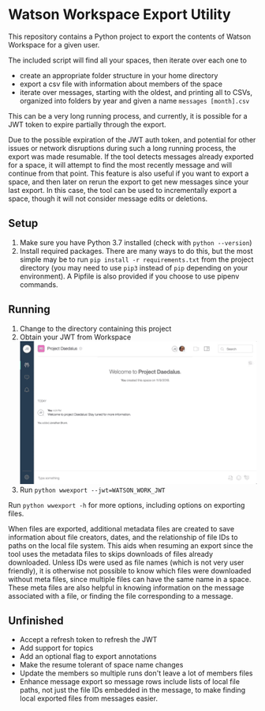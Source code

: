 # Watson Workspace Export Utility

This repository contains a Python project to export the contents of Watson Workspace for a given user.

The included script will find all your spaces, then iterate over each one to
- create an appropriate folder structure in your home directory
- export a csv file with information about members of the space
- iterate over messages, starting with the oldest, and printing all to CSVs, organized into folders by year and given a name `messages [month].csv`

This can be a very long running process, and currently, it is possible for a JWT token to expire partially through the export.

Due to the possible expiration of the JWT auth token, and potential for other issues or network disruptions during such a long running process, the export was made resumable. If the tool detects messages already exported for a space, it will attempt to find the most recently message and will continue from that point. This feature is also useful if you want to export a space, and then later on rerun the export to get new messages since your last export. In this case, the tool can be used to incrementally export a space, though it will not consider message edits or deletions.

## Setup

1. Make sure you have Python 3.7 installed (check with `python --version`)
2. Install required packages. There are many ways to do this, but the most simple may be to run `pip install -r requirements.txt` from the project directory (you may need to use `pip3` instead of `pip` depending on your environment). A Pipfile is also provided if you choose to use pipenv commands.

## Running

1. Change to the directory containing this project
2. Obtain your JWT from Workspace
![Obtaining your JWT](docs/UserJWT.gif)
3. Run `python wwexport --jwt=WATSON_WORK_JWT`

Run `python wwexport -h` for more options, including options on exporting files.

When files are exported, additional metadata files are created to save information about file creators, dates, and the relationship of file IDs to paths on the local file system. This aids when resuming an export since the tool uses the metadata files to skips downloads of files already downloaded. Unless IDs were used as file names (which is not very user friendly), it is otherwise not possible to know which files were downloaded without meta files, since multiple files can have the same name in a space. These meta files are also helpful in knowing information on the message associated with a file, or finding the file corresponding to a message.

## Unfinished

- Accept a refresh token to refresh the JWT
- Add support for topics
- Add an optional flag to export annotations
- Make the resume tolerant of space name changes
- Update the members so multiple runs don't leave a lot of members files
- Enhance message export so message rows include lists of local file paths, not just the file IDs embedded in the message, to make finding local exported files from messages easier.
